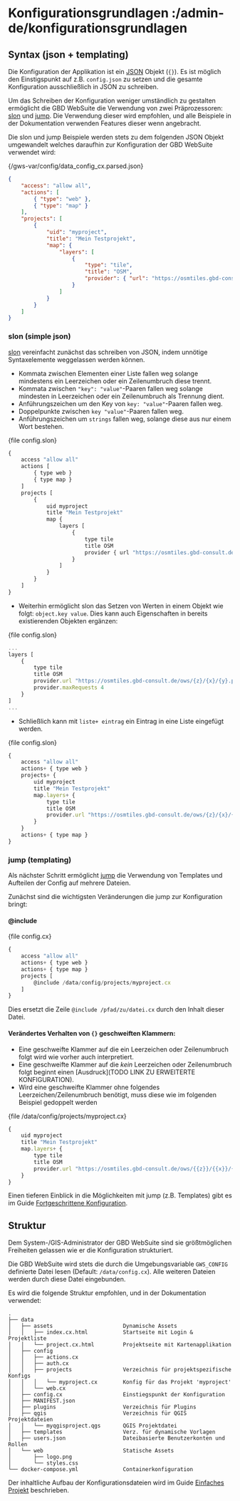 # Konfigurationsgrundlagen :/admin-de/konfigurationsgrundlagen

<!--
    Schreibstil:
        Dokumentation, Fakten, Gründe
        Leser muss verstehen
        Links zu detaillierterer 
        Keine Direkte Ansprache des Lesers
    
    Inhalte:
        - syntax: json, slon, jump
        - einstiegspunkt
        - verzeichnisstruktur beispiel
        - datentypen, listen, dicts
        - konfigurationsstruktur
        - @include
        - list+
-->

## Syntax (json + templating)

Die Konfiguration der Applikation ist ein 
[JSON](https://www.json.org/json-de.html) Objekt (`{}`). Es ist möglich den 
Einstigspunkt auf z.B. `config.json` zu setzen und die gesamte Konfiguration 
ausschließlich in JSON zu schreiben.

Um das Schreiben der Konfiguration weniger umständlich zu gestalten ermöglicht 
die GBD WebSuite die Verwendung von zwei Präprozessoren: [slon]() und [jump]().
Die Verwendung dieser wird empfohlen, und alle Beispiele in der Dokumentation
verwenden Features dieser wenn angebracht.

Die slon und jump Beispiele werden stets zu dem folgenden JSON Objekt umgewandelt 
welches daraufhin zur Konfiguration der GBD WebSuite verwendet wird:

{/gws-var/config/data_config_cx.parsed.json}
```json
{
    "access": "allow all",
    "actions": [
        { "type": "web" },
        { "type": "map" }
    ],
    "projects": [
        {
            "uid": "myproject",
            "title": "Mein Testprojekt",
            "map": {
                "layers": [
                    {
                        "type": "tile",
                        "title": "OSM",
                        "provider": { "url": "https://osmtiles.gbd-consult.de/ows/{z}/{x}/{y}.png" }
                    }
                ]
            }
        }
    ]
}
```

### slon (simple json)

[slon]() vereinfacht zunächst das schreiben von JSON, indem unnötige Syntaxelemente
weggelassen werden können.
- Kommata zwischen Elementen einer Liste fallen weg solange mindestens ein 
  Leerzeichen oder ein Zeilenumbruch diese trennt.
- Kommata zwischen `"key": "value"`-Paaren fallen weg solange mindesten in 
  Leerzeichen oder ein Zeilenumbruch als Trennung dient.
- Anführungszeichen um den Key von `key: "value"`-Paaren fallen weg.
- Doppelpunkte zwischen `key "value"`-Paaren fallen weg.
- Anführungszeichen um `strings` fallen weg, solange diese aus nur einem Wort bestehen.

{file config.slon}
```javascript
{
    access "allow all"
    actions [
        { type web }
        { type map }
    ]
    projects [
        {
            uid myproject
            title "Mein Testprojekt"
            map {
                layers [
                    {
                        type tile
                        title OSM
                        provider { url "https://osmtiles.gbd-consult.de/ows/{z}/{x}/{y}.png" }
                    }
                ]
            }
        }
    ]
}
```

- Weiterhin ermöglicht slon das Setzen von Werten in einem Objekt wie folgt: `object.key value`.
  Dies kann auch Eigenschaften in bereits existierenden Objekten ergänzen:

{file config.slon}
```javascript
...
layers [
    {
        type tile
        title OSM
        provider.url "https://osmtiles.gbd-consult.de/ows/{z}/{x}/{y}.png"
        provider.maxRequests 4
    }
]
...
```

- Schließlich kann mit `liste+ eintrag` ein Eintrag in eine Liste eingefügt werden.

{file config.slon}
```javascript
{
    access "allow all"
    actions+ { type web }
    projects+ {
        uid myproject
        title "Mein Testprojekt"
        map.layers+ {
            type tile
            title OSM
            provider.url "https://osmtiles.gbd-consult.de/ows/{z}/{x}/{y}.png"
        }
    }
    actions+ { type map }
}
```

### jump (templating)

Als nächster Schritt ermöglicht [jump]() die Verwendung von Templates und 
Aufteilen der Config auf mehrere Dateien.

Zunächst sind die wichtigsten Veränderungen die jump zur Konfiguration bringt:
#### @include

{file config.cx}
```javascript
{
    access "allow all"
    actions+ { type web }
    actions+ { type map }
    projects [
        @include /data/config/projects/myproject.cx
    ]
}
```

Dies ersetzt die Zeile `@include /pfad/zu/datei.cx` durch den Inhalt 
dieser Datei.

#### Verändertes Verhalten von `{}` geschweiften Klammern:

- Eine geschweifte Klammer auf die ein Leerzeichen oder Zeilenumbruch folgt
  wird wie vorher auch interpretiert.
- Eine geschweifte Klammer auf die _kein_ Leerzeichen oder Zeilenumbruch folgt
  beginnt einen [Ausdruck](TODO LINK ZU ERWEITERTE KONFIGURATION).
- Wird eine geschweifte Klammer ohne folgendes Leerzeichen/Zeilenumbruch 
  benötigt, muss diese wie im folgenden Beispiel gedoppelt werden

{file /data/config/projects/myproject.cx}
```javascript
{
    uid myproject
    title "Mein Testprojekt"
    map.layers+ {
        type tile
        title OSM
        provider.url "https://osmtiles.gbd-consult.de/ows/{{z}}/{{x}}/{{y}}.png"
    }
}

```

Einen tieferen Einblick in die Möglichkeiten mit jump (z.B. Templates) gibt es 
im Guide [Fortgeschrittene Konfiguration](/admin-de/fortgeschrittene-konfiguration).


## Struktur

Dem System-/GIS-Administrator der GBD WebSuite sind sie größtmöglichen Freiheiten 
gelassen wie er die Konfiguration strukturiert.

Die GBD WebSuite wird stets die durch die Umgebungsvariable `GWS_CONFIG` definierte
Datei lesen (Default: `/data/config.cx`). Alle weiteren Dateien werden durch diese 
Datei eingebunden.

Es wird die folgende Struktur empfohlen, und in der Dokumentation verwendet:

```
.
├── data                            
│   ├── assets                      Dynamische Assets
│   │   ├── index.cx.html           Startseite mit Login & Projektliste
│   │   └── project.cx.html         Projektseite mit Kartenapplikation
│   ├── config
│   │   ├── actions.cx              
│   │   ├── auth.cx                 
│   │   ├── projects                Verzeichnis für projektspezifische Konfigs
│   │   │   └── myproject.cx        Konfig für das Projekt 'myproject'
│   │   └── web.cx                  
│   ├── config.cx                   Einstiegspunkt der Konfiguration
│   ├── MANIFEST.json               
│   ├── plugins                     Verzeichnis für Plugins
│   ├── qgis                        Verzeichnis für QGIS Projektdateien
│   │   └── myqgisproject.qgs       QGIS Projektdatei
│   ├── templates                   Verz. für dynamische Vorlagen
│   ├── users.json                  Dateibasierte Benutzerkonten und Rollen
│   └── web                         Statische Assets
│       ├── logo.png                
│       └── styles.css
└── docker-compose.yml              Containerkonfiguration
```

Der inhaltliche Aufbau der Konfigurationsdateien wird im Guide [Einfaches Projekt](/admin-de/einfaches-projekt) beschrieben.

